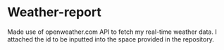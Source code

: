 # Weather-report
Made use of openweather.com API to fetch my real-time weather data.
I attached the id to be inputted into the space provided in the repository.
